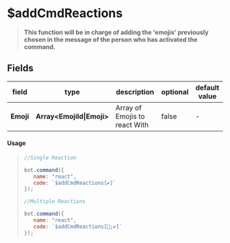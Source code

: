 
# $addCmdReactions
> **This function will be in charge of adding the 'emojis' previously chosen in the message of the person who has activated the command.**
## Fields
|field|type|description|optional|default value|
|-----|----|-----------|--------|-------------|
|**Emoji**|**Array<EmojiId\|Emoji>**|Array of Emojis to react With|false|-|
#### Usage
>```javascript
>//Single Reaction 
>
>bot.command({
>    name: "react",
>    code: `$addCmdReactions[✔]`
>});
>
>//Multiple Reactions
>
>bot.command({
>    name: "react",
>    code: `$addCmdReactions[🎉;✔]`
>});
>```

